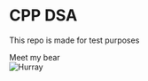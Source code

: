 # CPP DSA
This repo is made for test purposes


Meet my bear <br>
![Hurray](https://media1.tenor.com/images/dd90ae9cb23afba41970f32c3cf833da/tenor.gif?itemid=12718797)